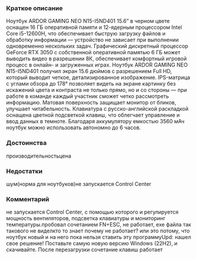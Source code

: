 ### **Краткое описание**
Ноутбук ARDOR GAMING NEO N15-I5ND401 15.6” в черном цвете оснащен 16 ГБ оперативной памяти и 12-ядерным процессором Intel Core i5-12600H, что обеспечивает быструю загрузку файлов и обработку информации — устройство не зависает при выполнении одновременно нескольких задач. Графический дискретный процессор GeForce RTX 3050 с собственной оперативной памятью 6 ГБ может выводить видео в разрешении 8К, обеспечивает комфортный игровой процесс в онлайн- и загруженных играх.  Ноутбук ARDOR GAMING NEO N15-I5ND401 получил экран 15.6 дюймов с разрешением Full HD, который выводит четкое, детализированное изображение. IPS-матрица с углами обзора до 178° позволяет видеть на экране картинку без искажений цвета и контраста не только прямо, но и со стороны — при работе в команде каждый участник сможет четко рассмотреть информацию. Матовая поверхность защищает монитор от бликов, улучшает читабельность.  Клавиатура с русско-английской раскладкой оснащена цветной подсветкой клавиш, что облегчает управление и ввод данных в темноте. Благодаря аккумулятору емкостью 3560 мАч ноутбук можно использовать автономно до 6 часов.

### **Достоинства**
производительностьцена

### **Недостатки**
шум(норма для ноутбуков)не запускается Control Center

### **Комментарий**
не запускается Control Center, с помощью которого и регулируется мощность вентиляторов, подсветка клавиатуры и мониторинг температуры.пробовал сочетанием FN+ESC, не работает, exe файла так такового не виделкто то знает почему не работает? или это потому, что ноутбук новый и на него пока нельзя ставить эту программуUpd: нашел свое решение! Поставьте самую новую версию Windows (22H2), и скачивайте. После перезагрузки сочетание клавиш работает

